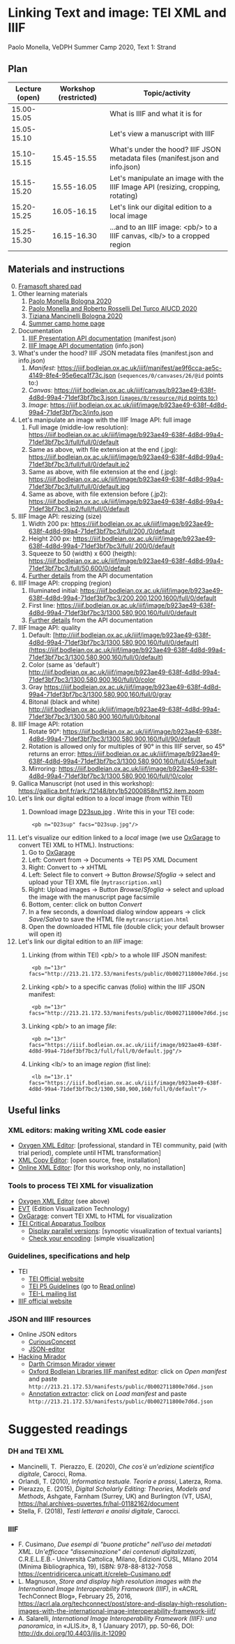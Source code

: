
# Linking Text and image: TEI XML and IIIF

Paolo Monella,
VeDPH Summer Camp 2020,
Text 1: Strand

## Plan 

| Lecture (open)   | Workshop (restricted)   | Topic/activity |
| ---------------- | ----------------------- | ------------------ |
| 15.00-15.05      |                         | What is IIIF and what it is for |
| 15.05-15.10      |                         | Let\'s view a manuscript with IIIF |
| 15.10-15.15      | 15.45-15.55             | What\'s under the hood? IIIF JSON metadata files (manifest.json and info.json) |
| 15.15-15.20      | 15.55-16.05             | Let\'s manipulate an image with the IIIF Image API (resizing, cropping, rotating) |
| 15.20-15.25      | 16.05-16.15             | Let\'s link our digital edition to a local image |
| 15.25-15.30      | 16.15-16.30             | \...and to an IIIF image: \<pb/\> to a IIIF canvas, \<lb/\> to a cropped region |


## Materials and instructions

0. [Framasoft shared pad](#)
0. Other learning materials
    1. [Paolo Monella Bologna 2020](https://www1.unipa.it/paolo.monella/reires2019/index.html)
    2. [Paolo Monella and Roberto Rosselli Del Turco AIUCD 2020](https://www1.unipa.it/paolo.monella/aiucd2020/index.html)
    3. [Tiziana Mancinelli Bologna 2020](https://slides.com/tizmancinelli/documenta-amoris#/)
    4. [Summer camp home page](https://vedph.github.io/summercamp/)
0. Documentation
    1. [IIIF Presentation API documentation](https://iiif.io/api/presentation/2.1/)
        (manifest.json)
    2. [IIIF Image API documentation](https://iiif.io/api/image/2.1/)
        (info.json)
0. What\'s under the hood? IIIF JSON metadata files (manifest.json and
    info.json)
    1. *Manifest*:
        https://iiif.bodleian.ox.ac.uk/iiif/manifest/ae9f6cca-ae5c-4149-8fe4-95e6eca1f73c.json
        (`sequences/0/canvases/26/@id` points to:)
    2. *Canvas*:
        [https://iiif.bodleian.ox.ac.uk/iiif/canvas/b923ae49-638f-4d8d-99a4-71def3bf7bc3.json
        (`images/0/resource/@id` points
        to:)](https://iiif.bodleian.ox.ac.uk/iiif/canvas/b923ae49-638f-4d8d-99a4-71def3bf7bc3.json)
    3. *Image*:
        https://iiif.bodleian.ox.ac.uk/iiif/image/b923ae49-638f-4d8d-99a4-71def3bf7bc3/info.json
0. Let\'s manipulate an image with the IIIF Image API: full image
    1. Full image (middle-low resolution):
        https://iiif.bodleian.ox.ac.uk/iiif/image/b923ae49-638f-4d8d-99a4-71def3bf7bc3/full/full/0/default
    2. Same as above, with file extension at the end (.jpg):
        https://iiif.bodleian.ox.ac.uk/iiif/image/b923ae49-638f-4d8d-99a4-71def3bf7bc3/full/full/0/default.jp2
    3. Same as above, with file extension at the end (.jpg):
        https://iiif.bodleian.ox.ac.uk/iiif/image/b923ae49-638f-4d8d-99a4-71def3bf7bc3/full/full/0/default.jpg
    4. Same as above, with file extension before (.jp2):
        https://iiif.bodleian.ox.ac.uk/iiif/image/b923ae49-638f-4d8d-99a4-71def3bf7bc3.jp2/full/full/0/default
0. IIIF Image API: resizing (size)
    1. Width 200 px:
        https://iiif.bodleian.ox.ac.uk/iiif/image/b923ae49-638f-4d8d-99a4-71def3bf7bc3/full/200,/0/default
    2. Height 200 px:
        https://iiif.bodleian.ox.ac.uk/iiif/image/b923ae49-638f-4d8d-99a4-71def3bf7bc3/full/,200/0/default
    3. Squeeze to 50 (width) x 600 (heigth):
        https://iiif.bodleian.ox.ac.uk/iiif/image/b923ae49-638f-4d8d-99a4-71def3bf7bc3/full/50,600/0/default
    4. [Further details](https://iiif.io/api/image/2.1/#size) from the
        API documentation
0. IIIF Image API: cropping (region)
    1. Illuminated initial:
        https://iiif.bodleian.ox.ac.uk/iiif/image/b923ae49-638f-4d8d-99a4-71def3bf7bc3/200,200,1200,1600/full/0/default
    2. First line:
        https://iiif.bodleian.ox.ac.uk/iiif/image/b923ae49-638f-4d8d-99a4-71def3bf7bc3/1300,580,900,160/full/0/default
    3. [Further details](https://iiif.io/api/image/2.1/#region) from
        the API documentation
0. IIIF Image API: quality
    1. Default:
        [http://iiif.bodleian.ox.ac.uk/iiif/image/b923ae49-638f-4d8d-99a4-71def3bf7bc3/1300,580,900,160/full/0/default](https://iiif.bodleian.ox.ac.uk/iiif/image/b923ae49-638f-4d8d-99a4-71def3bf7bc3/1300,580,900,160/full/0/default)
    1. Color (same as 'default')
        http://iiif.bodleian.ox.ac.uk/iiif/image/b923ae49-638f-4d8d-99a4-71def3bf7bc3/1300,580,900,160/full/0/color
    2. Gray
        https://iiif.bodleian.ox.ac.uk/iiif/image/b923ae49-638f-4d8d-99a4-71def3bf7bc3/1300,580,900,160/full/0/gray
    3. Bitonal (black and white)
        http://iiif.bodleian.ox.ac.uk/iiif/image/b923ae49-638f-4d8d-99a4-71def3bf7bc3/1300,580,900,160/full/0/bitonal
0. IIIF Image API: rotation
    1. Rotate 90°:
        https://iiif.bodleian.ox.ac.uk/iiif/image/b923ae49-638f-4d8d-99a4-71def3bf7bc3/1300,580,900,160/full/90/default
    2. Rotation is allowed only for multiples of 90° in this IIIF
        server, so 45° returns an error:
        https://iiif.bodleian.ox.ac.uk/iiif/image/b923ae49-638f-4d8d-99a4-71def3bf7bc3/1300,580,900,160/full/45/default
    3. Mirroring:
        https://iiif.bodleian.ox.ac.uk/iiif/image/b923ae49-638f-4d8d-99a4-71def3bf7bc3/1300,580,900,160/full/!0/color
0. Gallica Manuscript (not used in this workshop):
        https://gallica.bnf.fr/ark:/12148/btv1b52000858n/f152.item.zoom
0. Let\'s link our digital edition to a *local* image (from within TEI)
    1. Download image [D23sup.jpg](img/D23sup.jpg)
    .  Write this in your TEI code:

            <pb n="D23sup" facs="D23sup.jpg"/>

0. Let\'s visualize our edition linked to a *local* image (we use
    [OxGarage](https://oxgarage.tei-c.org/#) to convert TEI XML to
    HTML). Instructions:
    1. Go to [OxGarage](https://oxgarage.tei-c.org/#)
    2. Left: Convert from → Documents → TEI P5 XML Document
    3. Right: Convert to → xHTML
    4. Left: Select file to convert → Button *Browse*/*Sfoglia* →
        select and upload your TEI XML file (`mytrascription.xml`)
    5. Right: Upload images → Button *Browse*/*Sfoglia* → select and
        upload the image with the manuscript page facsimile
    6. Bottom, center: click on button *Convert*
    7. In a few seconds, a download dialog window appears → click
        *Save*/*Salva* to save the HTML file `mytranscription.html`
    8. Open the downloaded HTML file (double click; your default
        browser will open it)
0. Let\'s link our digital edition to an *IIIF* image:
    1. Linking (from within TEI) \<pb/\> to a whole IIIF JSON manifest:

            <pb n="13r" facs="http://213.21.172.53/manifests/public/0b002711800e7d6d.json"/>

    2. Linking \<pb/\> to a specific canvas (folio) within the IIIF
        JSON manifest:

            <pb n="13r" facs="http://213.21.172.53/manifests/public/0b002711800e7d6d.json#/sequences/0/canvases/35"/>
                        
    3. Linking \<pb/\> to an image *file*:

            <pb n="13r" facs="https://iiif.bodleian.ox.ac.uk/iiif/image/b923ae49-638f-4d8d-99a4-71def3bf7bc3/full/full/0/default.jpg"/>
                        
    4. Linking \<lb/\> to an image *region* (fist line):

            <lb n="13r.1" facs="https://iiif.bodleian.ox.ac.uk/iiif/image/b923ae49-638f-4d8d-99a4-71def3bf7bc3/1300,580,900,160/full/0/default"/>
                        

## Useful links

### XML editors: making writing XML code easier

- [Oxygen XML Editor](https://www.oxygenxml.com): [professional,
    standard in TEI community, paid (with trial period), complete until
    HTML transformation]
- [XML Copy
    Editor](https://sourceforge.net/projects/xml-copy-editor/): [open
    source, free, installation]
- [Online XML
    Editor](https://www.tutorialspoint.com/online_xml_editor.htm): [for
    this workshop only, no installation]

### Tools to process TEI XML for visualization

- [Oxygen XML Editor](https://www.oxygenxml.com) (see above)
- [EVT](http://evt.labcd.unipi.it/) (Edition Visualization Technology)
- [OxGarage](https://oxgarage.tei-c.org/#): convert TEI XML to HTML
    for visualization
- [TEI Critical Apparatus Toolbox](http://teicat.huma-num.fr/)
    - [Display parallel
        versions](http://teicat.huma-num.fr/witnesses.php): [synoptic
        visualization of textual variants]
    - [Check your encoding](http://teicat.huma-num.fr/check.php):
        [simple visualization]

### Guidelines, specifications and help

- TEI
    - [TEI Official website](https://tei-c.org/)
    - [TEI P5 Guidelines](https://tei-c.org/Guidelines/P5/) (go to
        [Read
        online](https://www.tei-c.org/release/doc/tei-p5-doc/en/html/index.html))
    - [TEI-L mailing list](https://tei-c.org/support/#tei-l)
- [IIIF official website](https://iiif.io/)

### JSON and IIIF resources

- Online JSON editors
    - [CuriousConcept](https://jsonformatter.curiousconcept.com/)
    - [JSON-editor](https://jsonformatter.org/json-editor)
- [Hacking Mirador](http://darthcrimson.org/hacking-mirador/)
    - [Darth Crimson Mirador
        viewer](http://www.darthcrimson.org/mirador/)
    - [Oxford Bodleian Libraries IIIF manifest
        editor](www.darthcrimson.org:3000): click on *Open manifest* and
        paste
        `http://213.21.172.53/manifests/public/0b002711800e7d6d.json`
    - [Annotation
        extractor](http://www.darthcrimson.org/hacking-mirador-workshop/annotate.html):
        click on *Load manifest* and paste
        `http://213.21.172.53/manifests/public/0b002711800e7d6d.json`

# Suggested readings

### DH and TEI XML 

- Mancinelli, T. &nbsp;Pierazzo, E. (2020), *Che cos'è un'edizione scientifica digitale*, Carocci, Roma.
- Orlandi, T. (2010), *Informatica testuale. Teoria e prassi*, Laterza, Roma.
- Pierazzo, E. (2015), *Digital Scholarly Editing: Theories, Models and Methods*,
    Ashgate, Farnham (Surrey, UK) and Burlington (VT, USA),
    https://hal.archives-ouvertes.fr/hal-01182162/document
- Stella, F. (2018), *Testi letterari e analisi digitale*, Carocci.

### IIIF 

- F. Cusimano, *Due esempi di "buone pratiche" nell'uso dei metadati
    XML. Un'efficace "disseminazione" dei contenuti digitalizzati*,
    C.R.E.L.E.B.- Università Cattolica, Milano, Edizioni CUSL, Milano
    2014 (Minima Bibliographica, 19), ISBN: 978-88-8132-7058
    https://centridiricerca.unicatt.it/creleb-Cusimano.pdf
- L. Magnuson, *Store and display high resolution images with the
    International Image Interoperability Framework (IIIF)*,
    in «ACRL TechConnect Blog», February 25, 2016,
    https://acrl.ala.org/techconnect/post/store-and-display-high-resolution-images-with-the-international-image-interoperability-framework-iiif/
- A. Salarelli, *International Image Interoperability Framework
    (IIIF): una panoramica*, in «JLIS.it», 8, 1
    (January 2017), pp. 50-66, DOI:
    http://dx.doi.org/10.4403/jlis.it-12090
